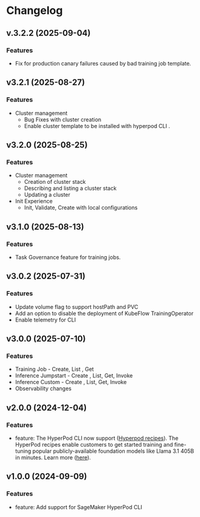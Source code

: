 # Changelog

## v.3.2.2 (2025-09-04)

### Features

  * Fix for production canary failures caused by bad training job template.

## v3.2.1 (2025-08-27)

### Features

 * Cluster management 
   * Bug Fixes with cluster creation
   * Enable cluster template to be installed with hyperpod CLI .

## v3.2.0 (2025-08-25)

### Features

 * Cluster management 
   * Creation of cluster stack 
   * Describing and listing a cluster stack 
   * Updating a cluster 
 * Init Experience 
   * Init, Validate, Create with local configurations
 

## v3.1.0 (2025-08-13)

### Features
 * Task Governance feature for training jobs.


## v3.0.2 (2025-07-31)

### Features

 * Update volume flag to support hostPath and PVC
 * Add an option to disable the deployment of KubeFlow TrainingOperator
 * Enable telemetry for CLI

## v3.0.0 (2025-07-10)

### Features

 * Training Job - Create, List , Get 
 * Inference Jumpstart - Create , List, Get, Invoke
 * Inference Custom - Create , List, Get, Invoke
 * Observability changes

## v2.0.0 (2024-12-04)

### Features

- feature: The HyperPod CLI now support ([Hyperpod recipes](https://github.com/aws/sagemaker-hyperpod-recipes.git)). The HyperPod recipes enable customers to get started training and fine-tuning popular publicly-available foundation models like Llama 3.1 405B in minutes. Learn more ([here](https://github.com/aws/sagemaker-hyperpod-recipes.git)).

## v1.0.0 (2024-09-09)

### Features

- feature: Add support for SageMaker HyperPod CLI


